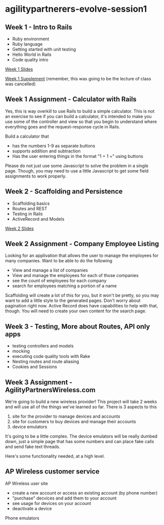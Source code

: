 # agilitypartnerers-evolve-session1

## Week 1 - Intro to Rails
- Ruby environment
- Ruby language
- Getting started with unit testing
- Hello World in Rails
- Code quality intro

[Week 1 Slides](content/Rails%20-%20Week%201.pdf)

[Week 1 Supplement](content/Week%201%20Supplementary.pdf) (remember, this was going to be the lecture of class was cancelled)

## Week 1 Assignment - Calculator with Rails
Yes, this is way overkill to use Rails to build a simple calculator. This is not an exercise to see if you can build a calculator, it's intended to make you use some of the controller and view so that you begin to understand where everything goes and the request-response cycle in Rails.

Build a calculator that 
- has the numbers 1-9 as separate buttons
- supports addition and subtraction
- Has the user entering things in the format "1 + 1 =" using buttons

Please do not just use some Javascript to solve the problem in a single page. Though, you may need to use a little Javascript to get some field assignments to work properly.

## Week 2 - Scaffolding and Persistence
- Scaffolding basics
- Routes and REST
- Testing in Rails
- ActiveRecord and Models

[Week 2 Slides](content/Rails%20-%20Week%202.pdf)

## Week 2 Assignment - Company Employee Listing
Looking for an applivation that allows the user to manage the employees for many companies. Want to be able to do the following
- View and manage a list of companies
- View and manage the employees for each of those companies
- see the count of employees for each company
- search for employees matching a portion of a name

Scaffolding will create a lot of this for you, but it won't be pretty, so you may want to add a little style to the generated pages. Don't worry about pagination right now. Active Record does have capabilities to help with that, though. You will need to create your own content for the search page.

## Week 3 - Testing, More about Routes, API only apps
- testing controllers and models
- mocking
- executing code quality tools with Rake
- Nesting routes and route aliasing
- Cookies and Sessions

## Week 3 Assignment - AgilityPartnersWireless.com
We're going to build a new wireless provider! This project will take 2 weeks and will use all of the things we've learned so far. There is 3 aspects to this
1. site for the provider to manage devices and accounts
1. site for customers to buy devices and manage their accounts
1. device emulators

It's going to be a little complex. The device emulators will be really dumbed down, just a simple page that has some numbers and can place fake calls and send fake text threads.

Here's some functionality needed, at a high level.

AP Wireless customer service
- 

AP Wireless user site
- create a new account or access an existing account (by phone number)
- "purchase" decvices and add them to your account
- see usage for devices on your account
- deactivate a device

Phone emulators
